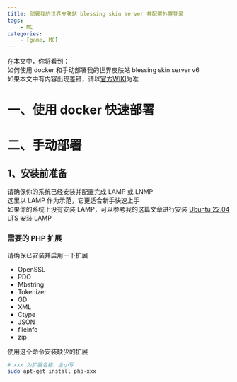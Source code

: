 ```yaml
---
title: 部署我的世界皮肤站 blessing skin server 并配置外置登录
tags:
    - MC
categories:
    - [game, MC]
---
```


在本文中，你将看到：  
如何使用 docker 和手动部署我的世界皮肤站 blessing skin server v6  
如果本文中有内容出现差错，请以[官方WIKI](https://blessing.netlify.app/)为准
<!-- more -->

# 一、使用 docker 快速部署


# 二、手动部署

## 1、安装前准备

请确保你的系统已经安装并配置完成 LAMP 或 LNMP  
这里以 LAMP 作为示范，它更适合新手快速上手  
如果你的系统上没有安装 LAMP，可以参考我的这篇文章进行安装 [Ubuntu 22.04 LTS 安装 LAMP](https://saymd-moe.github.io/2022/05/Ubuntu-20-04-%E5%AE%89%E8%A3%85-LAMP/)

### 需要的 PHP 扩展
请确保已安装并启用一下扩展
- OpenSSL
- PDO
- Mbstring
- Tokenizer
- GD
- XML
- Ctype
- JSON
- fileinfo
- zip  

使用这个命令安装缺少的扩展
```bash
# xxx 为扩展名称，全小写
sudo apt-get install php-xxx
```


